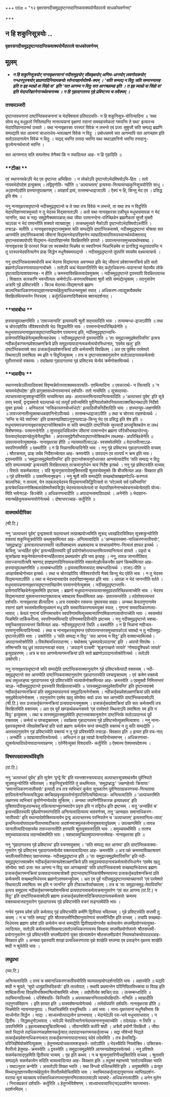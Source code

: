 +++
title = "१२ वृक्षरसनदीसमुद्रदृष्टान्तदान्तिकवाक्ययोर्भेदपरत्वे साधकोपवर्णनम्"

+++


## न हि शकुनिसूत्रयोः ..

**वृक्षरसनदीसमुद्रदृष्टान्तदान्तिकवाक्ययोर्भेदपरत्वे साधकोपवर्णनम्**

## **मूलम्**

- ***न हि शकुनिसूत्रयोर् नानावृक्षरसानां नदीसमुद्रयोर् जीववृक्षयोर् अणिम-धानयोर् लवणोदकयोर् गन्धारपुरुषयोर् ज्ञप्राणादिनियामकयोः स्तेनापहार्ययोश्चै-क्यम् । ‘सति सम्पद्य न विदुः सति सम्पत्स्यामह इति त इह व्याघ्रो वा सिंहो वा’ इति ‘सत आगम्य न विदुः सत आगच्छामह इति । त इह व्याघ्रो वा सिंहो वा’ इति भेदापरिज्ञानेनानर्थवचनाच्च । न हि गृहादागतस्य गृहे प्रविष्टस्य च तदैक्यम् ।***

### **तत्त्वमञ्जरी**

दृष्टान्तवचनानां दार्ष्टान्तिकवचनानां च भेदविषयत्वं प्रतिपादयति- न हि शकुनिसूत्र-योरित्यादिना ॥ ‘यथा सोम्य मधु मधुकृतो निस्तिष्ठन्ति नानात्ययानां वृक्षाणां रसानां समवहारमेकतां गमयन्ति ते यथा’ इत्यारभ्य भेदापरिज्ञानादनर्थ उच्यते । यथा नानावृक्षरसाः परस्परं विवेकं न लभन्ते एवं प्रजाः सुषुप्तौ सति सम्पद्य ब्रह्मणि सम्पद्यापि सत आत्मनां चाधाराधेय-भावलक्षणं विवेकं न विदुः । प्रबोधसमये सत आगम्यापि सत आगच्छाम इति सतोऽपादानत्वेन विवेकं न विदुः । यद्यद् भवन्ति तत्तदा भवन्ति यथा यथाऽज्ञानिनो भवन्ति तत्तदानु-कूल्येनानर्थभाजो भवन्ति ।

सत आगमनात् सति सम्पत्तेश्च तेनैक्यं किं न स्यादित्यत आह- न हि गृहादिति ॥

### **टीका **

एवं स्थाननवकेऽपि भेद एव दृष्टान्ता अभिहिताः । न त्वेकोऽपि दृष्टान्तोऽभेदविषयोऽभि-हितः । ततो नायमभेदोपदेश इत्युक्तम् । तद्विवृणोति- नहीति ॥ ‘अल्पाच्तरम्’ इत्यस्या-नित्यत्वाच्छकुनिसूत्रयोरिति साधु । अ(ज्ञस्ये)ज्ञेति ज्ञस्याप्युपलक्षणम् । अपहार्यं द्रव्यं, तत्सम्बन्धाद्राजाऽपि । ऐक्यं न हि, किन्तु भेद एव । प्रसिद्ध इति शेषः ।

ननु नानावृक्षरसदृष्टान्ते नदीसमुद्रदृष्टान्ते च ते यथा तत्र विवेकं न लभन्ते, ता यथा तत्र न विदुरिति भेदापरिज्ञानमात्रमुच्यते न तु भेदस्य विद्यमानताऽपि । अतो यथा नानावृक्षरसा एकीभूय मधुभावमापन्ना न भेदं जानन्ति, यथा च नद्यः समुद्रेणैक्यमापन्नास् तथा जीवाः परमानन्देना-परिच्छिन्नेन ब्रह्मणैकतां सुप्तौ मुक्तौ चाऽपन्ना न भेदं पश्यन्तीति शक्यते व्याख्यातुम् । तत्कथमुच्यते नैकोऽपि दृष्टान्तोऽभेदविषयोऽस्तीति । तत्राऽह- सतीति ॥ नानावृक्षरसदृष्टान्तमुक्त्वा सति सम्पद्येति दार्ष्टान्तिकवाक्ये, नदीसमुद्रदृष्टान्तं चोक्त्वा सत आगम्येति दार्ष्टान्तिकवाक्ये जीवानां विद्यमानभेदापरिज्ञानेन व्याघ्रादित्वापत्तिरूपस्यानर्थस्योक्तत्वाद् दृष्टान्तवाक्ययोरपि विद्यमान-भेदापरिज्ञानमेव विवक्षितमिति ज्ञायते । उपपत्त्यन्तरसमुच्चयार्थश्चशब्दः । नानावृक्षरसा हि परस्परं भिन्ना एव स्वसमवेतं भिन्नमेव वा स्वपरिणामं भिन्नाभिन्नमेव वा प्रागसिद्धं मधूत्पादयन्ति न तु परस्परभेदपरित्यागेन प्राक् सिद्धेन मधुनैक्यमापद्यन्ते । नदीसमुद्रदृष्टान्ते तूपपत्तिं स्वयमेव वक्ष्यत्याचार्यः ।

ननु दार्ष्टान्तिकवाक्ययोरपि कथं भेदस्य विद्यमानता अवगम्यत इति चेद् जीवानां प्रवेशागमनक्रिये प्रति सतो ब्रह्मणोऽधिकरणत्वापादानत्वोक्तेः । ततोऽपि कथं भेदावगतिरिति चेत् कर्तुरधिकरणा-पादानाभ्यां भेदस्यैव लोके दृष्टत्वादित्याशयवानाह- न हीति ॥ क्रमस्याविवक्षितत्वादेवमुक्तम् । नदीसमुद्रदृष्टान्ते द्वयस्यापि विवक्षितत्वाच्च । विवक्षातः कारकाणि भवन्तीत्यतः कर्मणोऽधि-करणत्वविवक्षया श्रुतौ सति सम्पद्येत्युक्तम् । तदनुसारेण अत्रापि गृहे प्रविष्टस्येति । किञ्च भेदस्या-विद्यमानत्वे ब्रह्मणः काल्पनिकाधिकरणत्वाद्यज्ञानस्यानर्थहेतुत्वाभिधानमयुक्तं स्यात् । अधिकरण-त्वाद्युक्त्यैक्यमेव विवक्षितमित्यप्यनेन निरस्तम् । कर्तुरधिकरणादिनैक्यस्य क्वाप्यदर्शनात् ।

### **भावबोधः **

ज्ञस्याप्युपलक्षणमिति ॥ ‘तावज्जानाति’ इत्यस्यापि श्रुतौ सद्भावादिति भावः । तत्सम्बन्धा-द्राजाऽपीति ॥ तथा च चोरराज्ञोरिव जीवेश्वरयोरपि भेदः सिद्ध्यतीति भावः । परमानन्देनापरिच्छिन्नेनेति ॥ मधुभावापन्ननानावृक्षरसदृष्टान्ताभिप्रायेण परमानन्द इति, नदीसमुद्रदृष्टान्ताभि-प्रायेणापरिच्छिन्नेनेत्युक्तमित्यवधेयम् । नदीसमुद्रदृष्टान्ते द्वयस्यापीति ॥ ‘ताः समुद्रात्समुद्रमेवापियन्ति’ इत्यत्र नदीकर्तृकागमनप्रवेशलक्षणक्रिये प्रति समुद्रस्यापादानत्वकर्मत्वयोरभिधानात्, ‘एवमेव खलु’ इति दार्ष्टान्तिकवाक्ये सतः प्रजाकर्तृकप्रवेशनक्रियां प्रति कर्मत्वमपि विवक्षितम् । अत एव पूर्वमेव परमेश्वरे स्थित्वाऽपि तमाश्रिताः स्म इति न विदुरित्युक्तम् । तत्र च दृष्टान्तवाक्यानुसारेण सतोऽपादानत्वकर्मत्वयोः पूर्वोत्तरभावो वक्तव्यः । तदपेक्षया गृहादागतस्य गृहं प्रविष्टस्य चेत्येवं क्रमेणोक्तमित्यर्थः ।

### **भावदीपः **

स्थाननवकेऽपीत्यादिवाक्यं विवृण्वन्नेवोत्तरवाक्यमवतारयति- एवमित्यादिना ॥ एवकारार्थः- न त्वित्यादि ॥ ‘न चायमभेदोपदेशः’ इति प्रागुक्तसाध्येनास्यान्वयं दर्शयति- ततो नायमिति ॥
सूत्रपदस्या-ल्पाच्तरत्वात्सूत्रशकुन्योरिति भाव्यमित्यत आह- अल्पाच्तरमित्यस्यानित्यत्वादिति ॥ ‘अल्पाच्तरं पूर्वम्’ इति सूत्रे तरप् स्वार्थे, द्वन्द्वसमासे यदल्पाच्कं पदं तत्पूर्वं प्रयोज्यमिति पूर्वनिपातोक्तेरनियतत्वात्क्वचिदन्यथाऽपि निर्देशो युक्त इत्यर्थः । अनियतत्वं ‘नासिकास्तनयोर्ध्माधेटोः’ इत्यादिसौत्रनिर्देशादिति भावः । ज्ञस्याप्युप-लक्षणमिति ॥ तावज्जानातीत्युक्तबाधकज्ञानिनोऽपीत्यर्थः । तत्सम्बन्धाद्राजाऽपीति ॥ तथा च चोरस्य राज्ञश्चेत्यर्थः । ‘सन्ति च भेदे सर्वागमाः’ इति प्राक्तनप्रतिज्ञाऽनुगुण्यायाऽह-किन्तु भेद एव प्रसिद्ध इति शेष इति ॥ मधुभावमापन्ननानावृक्षरसदृष्टान्तोक्तिबलेन वा सति सम्पद्येति दार्ष्टान्तिके सुप्त्यादौ प्राप्त्युक्तिबलेन वा लब्धं विशेषणमाह- परमानन्देनेति ॥ सुप्तावुपाधिविलयेन जीवानां परमानन्देन ब्रह्मणा परैरेकीभावप्राप्तेरभ्यु-पेतत्वाद्भेदाज्ञानहेतुत्वेनैतदुक्तिः । अपारसमुद्रेणैकीभावदृष्टान्तोक्तिबलेन लब्धमाह- अपरिच्छिन्नेनेति ॥ उपपत्त्यन्तरेत्युक्तमाह- नानावृक्षरसा हीति ॥ न्यायमतरीत्याऽऽह- स्वसमवेतमिति ॥ वेदान्तरीत्याऽऽह- स्वपरिणाममिति ॥ वक्ष्यतीति ॥ न हि भिन्नानामित्यादिनेति भावः । ननु गृहे प्रविष्टस्य गृहादागतस्येति वाच्यम् । श्रौतक्रमात्, प्राक् तथैव निर्देशाच्चेत्यत आह- क्रमस्येति ॥ उपपादन एव तात्पर्यं न क्रम इति भावः। द्वयस्यापीति ॥ ‘समुद्रात्समुद्रमेवापियन्ति’ इति दृष्टान्तोक्त्यनुरोधात्सत आगम्येत्यादेरिव ‘सति सम्पद्य न विदुः सति सम्पत्स्यामहे’ इत्यस्यापि विवक्षितत्वात् तत्क्रमानुरोधेन चायं निर्देश इत्यर्थः । ननु गृहं प्रविष्टस्येति वाच्यम् । विशतेः सकर्मकत्वात् । यदि श्रुत्यनुसारादेवमुक्तिस्तर्हि श्रुतावप्येवमुक्तेः किं बीजमित्यत आह- विवक्षात इति ॥ गृहे प्रविश्व्स्येति ॥ उक्तमित्यनुषङ्गः । ननु श्रुतौ सति सम्पद्येति सच्छब्दोक्तब्रह्मणोऽधि-करणत्वं काल्पनिकं, न वास्तवं, येन तद्बलाद्भेदस्य विद्यमानत्वसिद्धिरित्यतो वा ‘परेऽव्यये सर्व एकीभवन्ति’ इत्यत्रेवाधिकरणोक्तिबलादेवेश्वरैक्यसिद्धेर् भेदस्यासत्यतेत्यतो वा भेदापरिज्ञानेनानर्थवचनाच्चेत्येतदपि योज्य-मिति भावेनाऽह- किञ्चेति ॥ अधिकरणत्वादीति ॥ अपादानत्वमादिपदार्थः । अनेनेति ॥ भेदाज्ञान-स्यानर्थहेतुत्वकथनायोगेनेत्यर्थः । दोषान्तरञ्चाह- कर्तुरिति ॥

### **वाक्यार्थदीपिका**

(श्री.टि.)

ननु ‘अल्पाच्तरं पूर्वम्’ द्वन्द्वसमासे यदल्पाच्तरं तत्प्राक्प्रयोज्यमिति सूत्राद् धवखदिरावितिवत् सूत्रशकुन्योरिति वक्तव्यं शकुनिसूत्रयोरिति कथमुक्तमित्यत आह- अनित्यत्वादिति ॥ ‘आन्महतस्समा-नाधिकरणजातीययोः’, ‘समुद्राभ्राद्धः’ इत्यत्राल्पाच्तरस्यापि जातीयशब्दस्य अभ्रशब्दस्य च पश्चात्प्रयोगेणा-नित्यत्वं ज्ञायत इत्यर्थः । केचित्तु ‘अभ्यर्हितं पूर्वम्’ इत्यभ्यर्हितस्यापि पूर्वं प्रयोगोक्तेरल्पाच्तरमित्यस्यानित्यत्वं ज्ञायते । प्रकृते च सूत्रापेक्षया शकुनेश्चेतनत्वेनाभ्यर्हितत्वात् प्रथमप्रयोग इति भाव इत्याहुः । ननु, तावन्न जानातीतिवत् तावज्जानातीत्यपि श्रवणाद् ज्ञाज्ञप्राणादिनियामकयोरिति वक्तव्येऽज्ञेत्येकस्यैव ग्रहणं किमर्थमित्यत आह- ज्ञस्याप्युपलक्षणमिति ॥ तत्सम्बन्धादिति ॥ द्रव्यस्वामित्वरूपात् सम्बन्धादित्यर्थः । राजाऽ-पीति ॥ अपहार्यशब्देनोच्यत इत्यर्थः । तथा च चोरराज्ञोरिव जीवेश्वरयोरपि नैक्यं किन्तु भेद एवेति भावः । न तु भेदस्य विद्यमानताऽपीति ॥ तथा च भेदस्याभावादेव तदपरिज्ञानमुच्यत इति भावः । आपन्ना न भेदं जानन्तीति वर्तते । मधुभावापन्ननानावृक्षरसदृष्टान्ताभिप्रायेण परमानन्देनेत्युक्तम् । नदीसमुद्रदृष्टान्ताभि-प्रायेणापरिच्छिन्नेनेत्युक्तमिति द्रष्टव्यम् । ब्रह्मणो मधुवदानन्दरूपत्वात्समुद्रवदपरिच्छिन्नत्वाच्चेति भावः । भेदस्य विद्यमानतायां युक्त्यन्तरस्यानुक्तत्वाच् चशब्दस्य वैयर्थ्यमित्यत आह- उपपत्त्यन्तरेति ॥ तदेवोपपत्त्यन्तरं दर्शयति- नानावृक्षरसा हीत्यादिना ॥ अत्र रसशब्देन रसवन्तः पुष्पावयवा ग्राह्याः। अन्यथा केवलगुणानामेव रसानां ग्रहणे स्वसमवेतमित्युच्यमानं मधु प्रति समवायिकारणत्वमयुक्तं स्यात् । गुणानां समवायिकारणत्वा-भावात् । केवलं गुणानां परिणामाभावेन स्वपरिणाममित्युच्यमानपरिणामिकारणत्वायोगाच्चेति भावः । स्वसमवेतं भिन्नमिति तार्किकरीत्या, स्वपरिणाममित्यादि परिणामवादिरीत्येति द्रष्टव्यम् । ननु नदीसमुद्रदृष्टान्ते चशब्द-समुच्चितमुपपत्त्यन्तरं किमित्यत आह- नदीसमुद्रदृष्टान्ते त्विति ॥ वक्ष्यतीति ॥ न हि भिन्नानां नदीजल-परमाणूनामित्यादिनेत्यर्थः । तथा च नानावृक्षरसदृश्वन्त एवोपपत्त्यन्तरसमुच्चायकोऽयं चशब्दो न तु नदीसमुद्र-दृष्टान्तेऽपीति भावः । उक्तेरिति ॥ ‘सति सम्पद्य न विदुः’ ‘सत आगम्य न विदुः’ इति वाक्याभ्यामित्यर्थः। अपादानत्वोक्तेरिति ॥ विश्लेषावधिरपादानम् । यथोक्तम् ‘ध्रुवमपायेऽपादानम्’ इति । अपायो विश्लेषः । तस्मिन्सति यद् ध्रुवं तदपादनसञ्ज्ञं स्यात् । ‘अपादाने पञ्चमी’ ‘शृङ्गाच्छरो जायते’ ‘गोमयाद्वृश्चिको जायते’ इत्युदाहरणम् । अत्र च सत आगम्येत्यागमनक्रियां प्रति सतो ब्रह्मणोऽपादानत्वोक्तेरित्यर्थः । ततोऽपि उक्तेरपि।

ननु नानावृक्षरसदृष्टान्ते सति सम्पद्येति दार्ष्टान्तिकवाक्यानुसारेण गृहे प्रविष्टस्येत्यादौ वक्तव्यम् । नदी-समुद्रदृष्टान्ते सत आगम्येति दार्ष्टान्तिकवाक्यानुसारेण गृहादागतस्येति पश्चाद्वक्तव्यम् । एवं क्रमेण वक्तव्ये कथं तमुल्लङ्घ्य गृहादागतस्य गृहे प्रविष्टस्येति व्यत्यासेनोक्तमित्यत आह- क्रमस्येति ॥ एवमुक्तौ निमित्तान्तरं चाऽह- नदीसमुद्रदृष्टान्ते द्वयस्यापि विवक्षितत्वाच्चेति ॥ ‘तास्समुद्रात्समुद्रमेवापियन्ति’ इति दृष्टान्तवाक्ये नदीकर्तृकागमनक्रियां प्रति समुद्रस्यापादनत्वं समुद्रादित्यनेनोक्तम् । नदीकर्तृकप्रवेशलक्षणक्रियां प्रति कर्मत्वं समुद्रमेवेत्यनेनोक्तम् । तदनुसारेण एवमेव खलु सोम्येमाः सर्वाः प्रजाः सत आगम्येति दार्ष्टान्तिकवाक्येऽपि (श्री.टि.) सतः प्रजाकर्तृकागमनक्रियां प्रत्यपादानत्वमुक्तम् । प्रजाकर्तृकप्रवेशक्रियां प्रति सतः कर्मत्वमपि तत्र विवक्षितमिति वक्तव्यम् । अत एव पूर्वं खण्डार्थकथनसमये ‘एवं परमेश्वरे स्थित्वाऽपि तमाश्रिताः स्म इति न विदुः’ इत्युक्तम् । तथा च तास्समुद्रात्समुद्रमेवेति दृष्टान्तवाक्यानुसारेण दार्ष्टान्तिके सतोऽपादानत्वं पूर्वं वक्तव्यम् । कर्मत्वं च पश्चाद्वक्तव्यम् । तदपेक्षया गृहादागतस्य गृहे प्रविष्टस्येत्युक्तमित्याशयः । ननु नाना-वृक्षरसदृश्वन्ते जीवप्रवेशक्रियां प्रति सतो ब्रह्मणः कर्मत्वेन सन्तं सम्पद्येति वक्तव्यं न तु सति सम्पद्येति । अतस्तदनुसारेण गृहं प्रविष्टस्येति वक्तव्यं न तु गृहे प्रविश्व्स्येति तत्राऽह- विवक्षात इति ॥ इत्यत इति वच-नात् । अनर्थेति ॥ व्याघ्रत्वापत्तिरूपेत्यर्थः । अभिधानं त इह व्याघ्रो वेत्यादिनोच्यमानम् । अधिकरणत्वा-द्युक्त्येत्यादिपदेनापादानत्वग्रहणम् । एतेनैवेत्युक्तं विशदयति- कर्तुरिति ॥ ऐक्यस्य ऐक्यव्यपदेशस्य ।

### **विषमपदवाक्यार्थविवृतिः**

(पां.टि.)

ननु ‘अल्पाच्तरं पूर्वम्’ इति सूत्रेण ‘द्वन्द्वे घि’ इति घ्यन्तशास्त्रापवादाद् अल्पाच्तरसूत्रशब्दस्यैव पूर्वनिपाते सूत्रशकुन्योरिति भवितव्यम् । शकुनिसूत्रयोरिति तु कथमित्यतः, ‘समुद्राभ्राद्धः’ ‘लक्षणहेत्वोः क्रियायाः’ ‘समानाधिकरणजातीययोः’ इत्यादौ तत्र तत्र व्यभिचारं कुर्वता सूत्रकारेण पूर्वनिपातप्रकरणस्या-नित्यताया ज्ञापितत्वेनानित्यत्वसिद्ध्या क्वचिदप्रवृत्त्युपपत्तेर्नानुपपत्तिरित्यभिप्रेत्याऽह- अनित्यत्वादिति ॥ ‘अल्पाच्तरमिति लक्षणस्य व्यभिचारं कुर्वाणेनाप्येतदेव सूचितम् । अन्यथा जयनिर्णीतिकारक इत्यवक्ष्यत्’ इति युक्तिपादीयसुधाग्रन्थस्तु तन्नित्यत्वाभ्युपगमवादेन प्रवृत्त इति न तद्विरोध इति द्रष्टव्यम् । यत्तु ‘अभ्यर्हितं च’ इत्यभ्यर्हितस्यापि पूर्वप्रयोगस्मरणादिति अनित्यत्वादित्यस्य भाववर्णनम्, तत्तु ‘आन्महतः समानाधिकरण-जातीययोः’ इति स्थान्यादेशोक्तिव्यत्ययेन द्वन्द्व अल्पाच्तरस्य परनिपातेन च ‘अल्पाच्तरम्’ इत्यस्यानित्य-त्वात्’ इत्यनित्यत्वोपपादकगीताभाष्यटीकाया अदर्शनमात्रमूलकत्वेनायुक्तत्वादुपेक्ष्यम् । उपलक्षणमिति ॥ तावन्न जानातीत्यादिनाज्ञस्येव तावज्जानातीति ज्ञस्यापि श्रुतावुक्तत्वादिति भावः । समुच्चयार्थमिति ॥ ततश्च समुच्चायकत्वान्न तदानर्थक्यमिति भावः । चशब्दसमुच्चितमुपपत्त्यन्तरमेवाह- नानावृक्षरसा इति ॥

ननु ‘गृहादागतस्य गृहे प्रविष्टस्य’ इति वचनमयुक्तम् । ‘सति सम्पद्य सत आगम्य’ इति दार्ष्टान्तिकवाक्या-नुसारेण गृहे प्रविष्टस्य गृहादागतस्येत्येव वक्तव्यत्वादित्यत आह- क्रमस्येति ॥ अत्र पक्षे क्रमस्याविवक्षाश्रयणं भवतीत्यपरितोषात् पक्षान्तरमाह- नदीसमुद्रदृष्टान्त इति ॥ ‘ताः समुद्रात्समुद्रमेवापियन्ति’ इति नदी-समुद्रदृष्टान्तवाक्येन नदीकर्तृकागमनप्रवेशलक्षणक्रिये प्रति समुद्रस्यापादानत्वकर्मत्वयोरभिधानेन ‘एवमेव खलु सोम्येमाः सर्वाः प्रजाः सत आगम्य न विदुः सत आगच्छामहे’ सति दार्ष्टान्तिकवाक्ये सच्छब्दाभिधेयस्य ब्रह्मणः प्रजाकर्तृकागमनक्रियां प्रत्यपादानत्वमात्रोक्तौ दृष्टान्तदार्ष्टान्तिकयोर्वैषम्यापत्त्या प्रजाकर्तृकप्रवेशनक्रियां प्रति कर्मत्वमपि सच्छब्दाभिधेयस्य ब्रह्मणोऽवश्यमभ्युपेयम् । अत एव पूर्वं नदीसमुद्रदृष्टान्तव्याख्यानपरे ‘एवं परमेश्वरे स्थित्वाऽपि तमाश्रिताः स्म इति न जानन्ति’ इति टीकाकारैर्व्याख्यातम् । तत्र च ‘ताः समुद्रात्समुद्र-मेवापियन्ति’ इत्यत्र समुद्रस्य नदीकर्तृकागमनप्रवेशनकियां प्रत्यपादनत्वकर्मत्वक्रमानुसारेण ‘एवं सत आगम्य (पां.टि.) न विदुः’ इति दार्ष्टान्तिकवाक्येऽपि ब्रह्मणः प्रजाकर्तृकप्रवेशनादिक्रियापादानत्वकर्मत्वयोः क्रमस्य वक्तव्यत्वात्तदनुसारेण गृहादागतस्य गृहे प्रविष्टस्येति वचनं सङ्गतमेवेति भावः ।

नन्वेवं गृहस्य प्रवेशं प्रति कर्मत्वाद् गृहं प्रविष्टस्येति कर्मणि द्वितीयया भवितव्यम् । गृहे प्रविष्टस्येति सप्तमी तु कथम् । न च ‘सति सम्पद्य’ इति श्रौतसप्तमीनिर्देशानुसारेणायं सप्तमीनिर्देश इति वाच्यम् । तत्रापि सच्छब्दा-भिधेयस्य ब्रह्मणः प्रवेशं प्रति कर्मत्वेन सन्तं सम्पद्येति द्वितीयाप्रयोगस्यैव कर्तव्यत्वेन सप्तमीप्रयोगस्यायुक्त-त्वादित्यतः, सतोऽपि कर्मत्वस्याविवक्षयाऽसतोऽप्यधिकरणत्वस्य विवक्षया सप्तमीप्रयोगोपपत्तेः श्रौतसप्तमी-प्रयोगानुसारेण गृहे प्रविष्टस्येति सप्तमीप्रयोगो युक्त एवेत्याशयेन श्रौतसप्तमीप्रयोगं नियामकोक्त्योपपादयन्नाह- विवक्षात इति ॥ अन्यथा वृक्षस्यापि शाखां प्रत्यधिकरणतया वृक्षे शाखेति सप्तम्या एव प्रसङ्गेन वृक्षस्य शाखेति षष्ठी न श्रूयेतेति भावः ।

### **लघुप्रभा**

(व्या.टि.)

अनित्यत्वादिति ॥ तत्त्वं च समानाधिकरणजातीययोरिति व्यत्यस्तप्रयोगदर्शनादिति भावः । अज्ञस्येति ॥ यद्यपि षष्ठी न श्रूयते, ‘सुपो धातुप्रातिपदिकयोः’ इति तल्लोपात् । तथापि प्रथमान्तेन परिनिष्ठितविभक्त्या वा विग्रह इति शाब्दिकरीत्या विग्रहविभक्तिमाश्रित्योक्तमिति ध्येयम् । अज्ञेतीत्येव क्वचित् पाठः । तत्सम्बन्धादिति ॥ तदभिमानादित्यर्थः । परिशेषयति- किन्त्विति ॥ अपव्याख्याननिरासायोपक्षिपति- नन्विति ॥ व्याघ्रादीति तद्गुणसंविज्ञानः । इति ज्ञायत इति ॥ वाक्यशेषन्यायेनेत्यर्थः । तामेवोपपत्तिं दर्शयति- नानावृक्षरसा हीति ॥ भिन्नमेवेति न्यायनयानुवादः । भिन्नाभिन्नमिति वस्तुस्थितिः । अयं भावः । नाना-वृक्षरसानां मधुनैकीभावः किं साध्येनोत सिद्धेन । नाद्यः । साध्यस्योत्पाद्यत्वेन प्रागभावात् । भेदाभेदेऽपि रस-भावे मधुभावाभावात् । न द्वितीयः । सिद्धमधुनोऽभावात् । भावेऽपि भेदपरित्यागेनाभेदभावनाननुभवाच्चेति । तदेतदाह- न त्विति ॥ उपपत्तिमिति ॥ इहत्यचशब्दसूचितामित्यर्थः । जीवानामिति कर्तरि षष्ठी । अत्रैतौ प्रयोगौ विवक्षितौ । जीवाः सतो भिद्यन्ते तदधिकरणकप्रवेशनकर्तृत्वात् तदपादानकागमनकर्तृत्वाच्च । सद्वा जीवेभ्यो भिद्यते तत्कर्तृकप्रवेशनाधिकरणत्वात् तत्कर्तृकागमनापादानत्वाद् यदेवं तदेवमिति । तत्र हेत्वसिद्धि-परिजिहीर्षयोक्तेरित्युक्तम् । हेतूनामप्रयोजकतामशङ्कते- ततोऽपीति ॥ भेदस्यैवेति नियमोक्तिः। उक्तिक्रम-वैपरीत्ये हेतुमाह- क्रमस्येति ॥ द्वयस्येति ॥ समुद्रात्समुद्रमेवेति आगमनप्रवेशद्वयस्येत्यर्थः । ननु प्रविशतेः सकर्मकत्वाद्गृहमिति द्वितीयया भाव्यम् । गृह इति कथम् । न च श्रुत्यनुसारिणीयमुक्तिरिति वाच्यम् । श्रुतावपि सम्पद्यतेः सकर्मकत्वेन सदिति भाव्यत्वादित्यत आह- विवक्षात इति ॥ तदुक्तं महाभाष्ये ‘सतोऽप्यविवक्षा भवति । यथाऽनुदरा कन्येति । असतोऽपि विवक्षा भवति । यथा विन्ध्यो वर्धितकमिति’इति । अयुक्तमिति ॥ प्रत्युत मिथ्याभूतज्ञानस्यैवानर्थहेतुत्वेन विपरीतमेवोचितमिति भावः । स्वाभिमतकर्तृत्वाद्यनुमानस्य व्याप्तिप्रदर्शन-परतया मूलं व्याख्याय परोक्ताधिकरणत्वानुमाननिरासपरतयाऽपि व्याचष्टे- अधिकरणत्वादीति ॥ अनेन मूलेन । निरासप्रकारं दर्शयति- कर्तुरिति ॥ हेतुगर्भविशेषणम् । साध्याभावव्याप्ति(प्य)प्रदर्शनेन व्याप्त्यभाव-प्रदर्शनमिदम् ।

